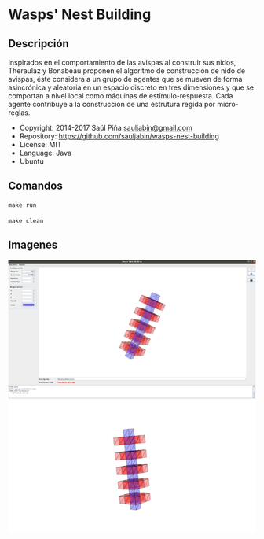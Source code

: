 Wasps' Nest Building
====================

Descripción
-----------
Inspirados en el comportamiento de las avispas al construir sus
nidos, Theraulaz y Bonabeau proponen el algoritmo de construcción
de nido de avispas, éste considera a un grupo de agentes que se
mueven de forma asincrónica y aleatoria en un espacio discreto en
tres dimensiones y que se comportan a nivel local como máquinas de
estímulo-respuesta. Cada agente contribuye a la construcción de
una estrutura regida por micro-reglas.

- Copyright: 2014-2017 Saúl Piña <sauljabin@gmail.com>
- Repository: https://github.com/sauljabin/wasps-nest-building
- License: MIT
- Language: Java
- Ubuntu


Comandos
--------

```
make run

make clean
```


Imagenes
-----------
![](documents/screenshot.png)
![](documents/StructureHelicoidale.png)
